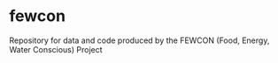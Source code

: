 # fewcon
Repository for data and code produced by the FEWCON (Food, Energy, Water Conscious) Project
